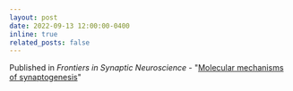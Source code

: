 ```yaml
---
layout: post
date: 2022-09-13 12:00:00-0400
inline: true
related_posts: false
---
```


Published in *Frontiers in Synaptic Neuroscience* - "[Molecular mechanisms of synaptogenesis](https://doi.org/10.3389/fnsyn.2022.939793)"
